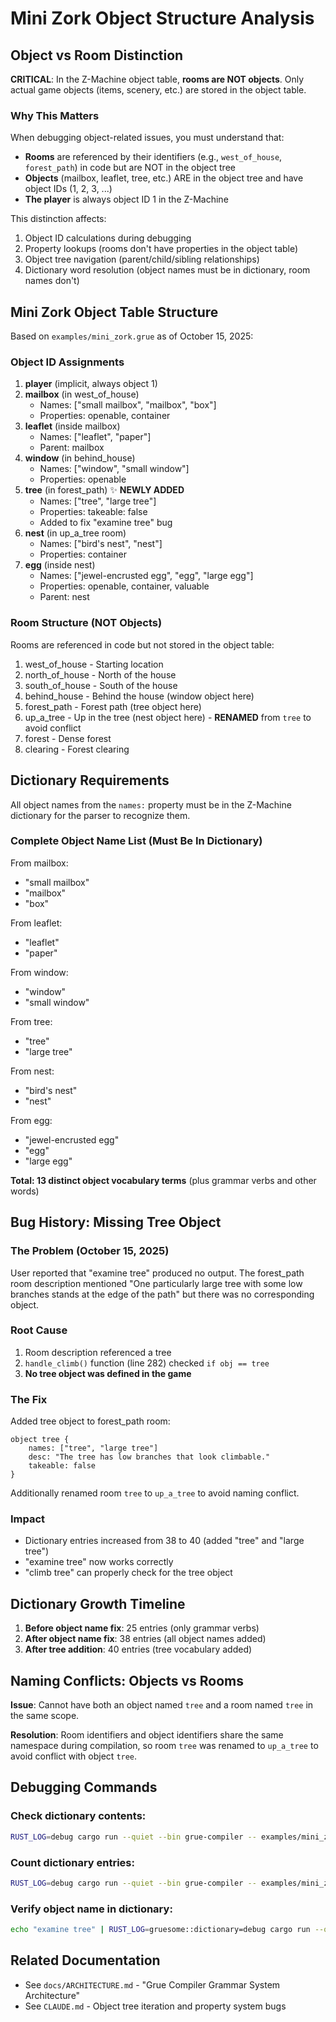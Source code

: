 # Mini Zork Object Structure Analysis

## Object vs Room Distinction

**CRITICAL**: In the Z-Machine object table, **rooms are NOT objects**. Only actual game objects (items, scenery, etc.) are stored in the object table.

### Why This Matters

When debugging object-related issues, you must understand that:
- **Rooms** are referenced by their identifiers (e.g., `west_of_house`, `forest_path`) in code but are NOT in the object tree
- **Objects** (mailbox, leaflet, tree, etc.) ARE in the object tree and have object IDs (1, 2, 3, ...)
- **The player** is always object ID 1 in the Z-Machine

This distinction affects:
1. Object ID calculations during debugging
2. Property lookups (rooms don't have properties in the object table)
3. Object tree navigation (parent/child/sibling relationships)
4. Dictionary word resolution (object names must be in dictionary, room names don't)

## Mini Zork Object Table Structure

Based on `examples/mini_zork.grue` as of October 15, 2025:

### Object ID Assignments

1. **player** (implicit, always object 1)
2. **mailbox** (in west_of_house)
   - Names: ["small mailbox", "mailbox", "box"]
   - Properties: openable, container
3. **leaflet** (inside mailbox)
   - Names: ["leaflet", "paper"]
   - Parent: mailbox
4. **window** (in behind_house)
   - Names: ["window", "small window"]
   - Properties: openable
5. **tree** (in forest_path) ✨ **NEWLY ADDED**
   - Names: ["tree", "large tree"]
   - Properties: takeable: false
   - Added to fix "examine tree" bug
6. **nest** (in up_a_tree room)
   - Names: ["bird's nest", "nest"]
   - Properties: container
7. **egg** (inside nest)
   - Names: ["jewel-encrusted egg", "egg", "large egg"]
   - Properties: openable, container, valuable
   - Parent: nest

### Room Structure (NOT Objects)

Rooms are referenced in code but not stored in the object table:

1. west_of_house - Starting location
2. north_of_house - North of the house
3. south_of_house - South of the house
4. behind_house - Behind the house (window object here)
5. forest_path - Forest path (tree object here)
6. up_a_tree - Up in the tree (nest object here) - **RENAMED** from `tree` to avoid conflict
7. forest - Dense forest
8. clearing - Forest clearing

## Dictionary Requirements

All object names from the `names:` property must be in the Z-Machine dictionary for the parser to recognize them.

### Complete Object Name List (Must Be In Dictionary)

From mailbox:
- "small mailbox"
- "mailbox"
- "box"

From leaflet:
- "leaflet"
- "paper"

From window:
- "window"
- "small window"

From tree:
- "tree"
- "large tree"

From nest:
- "bird's nest"
- "nest"

From egg:
- "jewel-encrusted egg"
- "egg"
- "large egg"

**Total: 13 distinct object vocabulary terms** (plus grammar verbs and other words)

## Bug History: Missing Tree Object

### The Problem (October 15, 2025)

User reported that "examine tree" produced no output. The forest_path room description mentioned "One particularly large tree with some low branches stands at the edge of the path" but there was no corresponding object.

### Root Cause

1. Room description referenced a tree
2. `handle_climb()` function (line 282) checked `if obj == tree`
3. **No tree object was defined in the game**

### The Fix

Added tree object to forest_path room:
```grue
object tree {
    names: ["tree", "large tree"]
    desc: "The tree has low branches that look climbable."
    takeable: false
}
```

Additionally renamed room `tree` to `up_a_tree` to avoid naming conflict.

### Impact

- Dictionary entries increased from 38 to 40 (added "tree" and "large tree")
- "examine tree" now works correctly
- "climb tree" can properly check for the tree object

## Dictionary Growth Timeline

1. **Before object name fix**: 25 entries (only grammar verbs)
2. **After object name fix**: 38 entries (all object names added)
3. **After tree addition**: 40 entries (tree vocabulary added)

## Naming Conflicts: Objects vs Rooms

**Issue**: Cannot have both an object named `tree` and a room named `tree` in the same scope.

**Resolution**: Room identifiers and object identifiers share the same namespace during compilation, so room `tree` was renamed to `up_a_tree` to avoid conflict with object `tree`.

## Debugging Commands

### Check dictionary contents:
```bash
RUST_LOG=debug cargo run --quiet --bin grue-compiler -- examples/mini_zork.grue -o /tmp/test.z3 2>&1 | grep "Added dictionary entry"
```

### Count dictionary entries:
```bash
RUST_LOG=debug cargo run --quiet --bin grue-compiler -- examples/mini_zork.grue -o /tmp/test.z3 2>&1 | grep "Total dictionary entries"
```

### Verify object name in dictionary:
```bash
echo "examine tree" | RUST_LOG=gruesome::dictionary=debug cargo run --quiet --bin gruesome tests/mini_zork.z3 2>&1 | grep tree
```

## Related Documentation

- See `docs/ARCHITECTURE.md` - "Grue Compiler Grammar System Architecture"
- See `CLAUDE.md` - Object tree iteration and property system bugs

